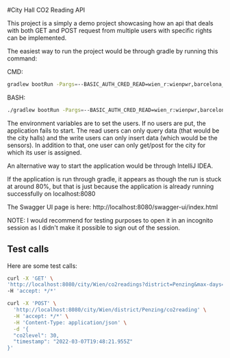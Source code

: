#City Hall CO2 Reading API

This project is a simply a demo project showcasing how an api 
that deals with both GET and POST request from multiple users with
specific rights can be implemented.

The easiest way to run the project would be through gradle by running this command:

CMD:
```sh
gradlew bootRun -Pargs=--BASIC_AUTH_CRED_READ=wien_r:wienpwr,barcelona_r:barcelonapwr,münchen_r:münchenpwr;--BASIC_AUTH_CRED_WRITE=wien_w:wienpww,barcelona_w:barcelonapww,münchen_w:münchenpww
```
BASH:
```sh
./gradlew bootRun -Pargs=--BASIC_AUTH_CRED_READ=wien_r:wienpwr,barcelona_r:barcelonapwr,münchen_r:münchenpwr;--BASIC_AUTH_CRED_WRITE=wien_w:wienpww,barcelona_w:barcelonapww,münchen_w:münchenpww
```
The environment variables are to set the users. If no users are put, the application fails to start.
The read users can only query data (that would be the city halls) and the write users
can only insert data (which would be the sensors). In addition to that, one user can
only get/post for the city for which its user is assigned.

An alternative way to start the application would be through IntelliJ IDEA.

If the application is run through gradle, it appears as though the run is stuck at around 80%, 
but that is just because the application is already running successfully on localhost:8080

The Swagger UI page is here: http://localhost:8080/swagger-ui/index.html

NOTE: I would recommend for testing purposes to open it in an incognito session as 
I didn't make it possible to sign out of the session.

## Test calls
Here are some test calls:
```sh
curl -X 'GET' \
'http://localhost:8080/city/Wien/co2readings?district=Penzing&max-days=30' \
-H 'accept: */*'
```

```sh
curl -X 'POST' \
  'http://localhost:8080/city/Wien/district/Penzing/co2reading' \
  -H 'accept: */*' \
  -H 'Content-Type: application/json' \
  -d '{
  "co2level": 30,
  "timestamp": "2022-03-07T19:48:21.955Z"
}'
```